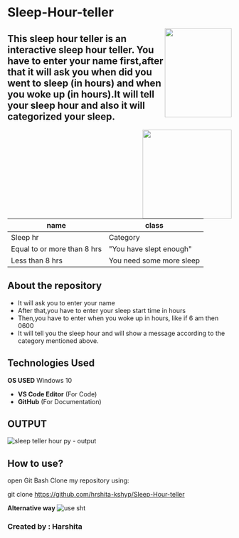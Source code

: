 # Sleep-Hour-teller


<img align="right" width=150 height=200 src="https://user-images.githubusercontent.com/85073963/123385941-bf489780-d5b3-11eb-80fe-c11782f3a983.gif">

 
## This sleep hour teller is an interactive sleep hour teller. You have to enter your name first,after that it will ask you when did you went to sleep (in hours) and when you woke up (in hours).It will tell your sleep hour and also it will categorized your sleep.

<img align="right" width=200 height=200 src="https://user-images.githubusercontent.com/85073963/123422849-6b05dd80-d5dc-11eb-8942-70ba44f9d691.gif">

|name|class|
|---|---|
|Sleep hr|Category|
|Equal to or more than 8 hrs|"You have slept enough"|
|Less than 8 hrs|You need some more sleep|


## About the repository 
- It will ask you to enter your name
- After that,you have to enter your sleep start time in hours
- Then,you have to enter when you woke up in hours, like if 6 am then 0600
- It will tell you the sleep hour and will show a message according to the category mentioned above.

## Technologies Used
**OS USED** Windows 10
- **VS Code Editor** (For Code)
- **GitHub** (For Documentation)

## OUTPUT 
![sleep teller hour py - output](https://user-images.githubusercontent.com/85073963/123509157-84b52c80-d691-11eb-98e2-89ecbd3f3a7d.gif)

## How to use?

open Git Bash
Clone my repository using:

git clone https://github.com/hrshita-kshyp/Sleep-Hour-teller

**Alternative way**
![use sht](https://user-images.githubusercontent.com/85073963/123511514-55a5b780-d69f-11eb-9383-ea95747040e3.gif)

### Created by : Harshita



